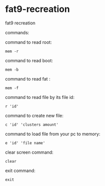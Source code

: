 # fat9-recreation
fat9 recreation

commands:

command to read root:
  
    mem -r
  
command to read boot:

    mem -b
  
command to read fat : 
  
    mem -f

command to read file by its file id: 

    r 'id'

command to create new file:

    c 'id' 'clusters amount'

command to load file from your pc to memory: 

    e 'id' 'file name'

clear screen command: 

    clear
    
exit command: 

    exit

